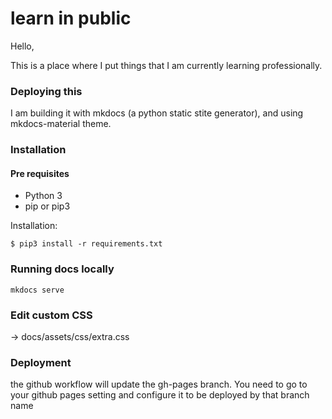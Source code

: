 # learn in public

Hello,

This is a place where I put things that I am currently learning professionally.

### Deploying this
I am building it with mkdocs (a python static stite generator), and using mkdocs-material theme.


### Installation
#### Pre requisites
* Python 3
* pip or pip3

Installation:
```
$ pip3 install -r requirements.txt
```

### Running docs locally
```
mkdocs serve
```

### Edit custom CSS
-> docs/assets/css/extra.css


### Deployment
the github workflow will update the gh-pages branch.
You need to go to your github pages setting and configure it to be deployed by that branch name

